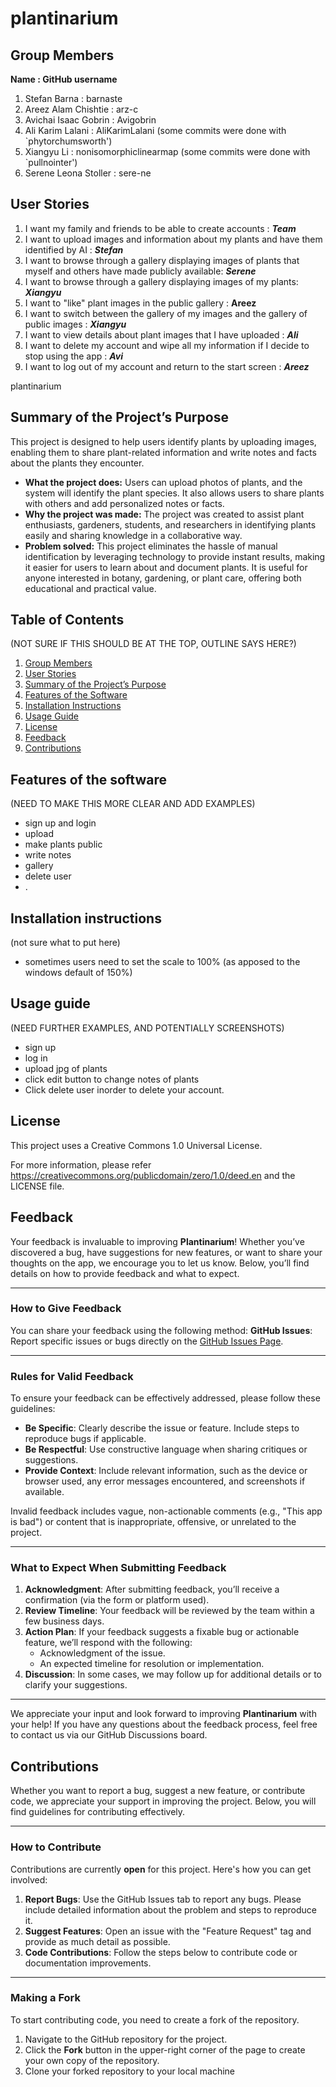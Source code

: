 # plantinarium

## Group Members

**Name : GitHub username**

1. Stefan Barna : barnaste
2. Areez Alam Chishtie : arz-c
3. Avichai Isaac Gobrin : Avigobrin
4. Ali Karim Lalani : AliKarimLalani (some commits were done with `phytorchumsworth')
5. Xiangyu Li : nonisomorphiclinearmap (some commits were done with `pullnointer')
6. Serene Leona Stoller : sere-ne

## User Stories

1. I want my family and friends to be able to create accounts : ***Team***
2. I want to upload images and information about my plants and have them identified by AI : ***Stefan***
3. I want to browse through a gallery displaying images of plants that myself and others have made publicly available: ***Serene***
4. I want to browse through a gallery displaying images of my plants: ***Xiangyu***
5. I want to "like" plant images in the public gallery : **Areez**
6. I want to switch between the gallery of my images and the gallery of public images : ***Xiangyu***
7. I want to view details about plant images that I have uploaded : ***Ali***
8. I want to delete my account and wipe all my information if I decide to stop using the app : ***Avi***
9. I want to log out of my account and return to the start screen : ***Areez***

plantinarium 

## Summary of the Project’s Purpose

This project is designed to help users identify plants by uploading images, enabling them to share plant-related information and write notes and facts about the plants they encounter.

- **What the project does:** Users can upload photos of plants, and the system will identify the plant species. It also allows users to share plants with others and add personalized notes or facts.
- **Why the project was made:** The project was created to assist plant enthusiasts, gardeners, students, and researchers in identifying plants easily and sharing knowledge in a collaborative way.
- **Problem solved:** This project eliminates the hassle of manual identification by leveraging technology to provide instant results, making it easier for users to learn about and document plants. It is useful for anyone interested in botany, gardening, or plant care, offering both educational and practical value.  

## Table of Contents
(NOT SURE IF THIS SHOULD BE AT THE TOP, OUTLINE SAYS HERE?)
1. [Group Members](#group-members)
2. [User Stories](#user-stories)
3. [Summary of the Project’s Purpose](#summary-of-the-projects-purpose)
4. [Features of the Software](#features-of-the-software)
5. [Installation Instructions](#installation-instructions)
6. [Usage Guide](#usage-guide)
7. [License](#license)
8. [Feedback](#feedback)
9. [Contributions](#contributions)


## Features of the software
(NEED TO MAKE THIS MORE CLEAR AND ADD EXAMPLES)
- sign up and login
- upload 
- make plants public
- write notes
- gallery
- delete user
- .

## Installation instructions
(not sure what to put here)
- sometimes users need to set the scale to 100% (as apposed to the windows default of 150%)

## Usage guide 
(NEED FURTHER EXAMPLES, AND POTENTIALLY SCREENSHOTS)
- sign up
- log in
- upload jpg of plants
- click edit button to change notes of plants
- Click delete user inorder to delete your account.

## License 
This project uses a Creative Commons 1.0 Universal License.

For more information, please refer https://creativecommons.org/publicdomain/zero/1.0/deed.en and the LICENSE file.

## Feedback

Your feedback is invaluable to improving **Plantinarium**! Whether you’ve discovered a bug, have suggestions for new features, or want to share your thoughts on the app, we encourage you to let us know. Below, you’ll find details on how to provide feedback and what to expect.

---

### How to Give Feedback
You can share your feedback using the following method:
**GitHub Issues**: Report specific issues or bugs directly on the [GitHub Issues Page](https://github.com/barnaste/plantinarium/issues).

---

### Rules for Valid Feedback
To ensure your feedback can be effectively addressed, please follow these guidelines:
- **Be Specific**: Clearly describe the issue or feature. Include steps to reproduce bugs if applicable.
- **Be Respectful**: Use constructive language when sharing critiques or suggestions.
- **Provide Context**: Include relevant information, such as the device or browser used, any error messages encountered, and screenshots if available.

Invalid feedback includes vague, non-actionable comments (e.g., "This app is bad") or content that is inappropriate, offensive, or unrelated to the project.

---

### What to Expect When Submitting Feedback
1. **Acknowledgment**: After submitting feedback, you’ll receive a confirmation (via the form or platform used).
2. **Review Timeline**: Your feedback will be reviewed by the team within a few business days.
3. **Action Plan**: If your feedback suggests a fixable bug or actionable feature, we’ll respond with the following:
    - Acknowledgment of the issue.
    - An expected timeline for resolution or implementation.
4. **Discussion**: In some cases, we may follow up for additional details or to clarify your suggestions.

---

We appreciate your input and look forward to improving **Plantinarium** with your help! If you have any questions about the feedback process, feel free to contact us via our GitHub Discussions board.
 

## Contributions
Whether you want to report a bug, suggest a new feature, or contribute code, we appreciate your support in improving the project. Below, you will find guidelines for contributing effectively.

---

### How to Contribute
Contributions are currently **open** for this project. Here's how you can get involved:
1. **Report Bugs**: Use the GitHub Issues tab to report any bugs. Please include detailed information about the problem and steps to reproduce it.
2. **Suggest Features**: Open an issue with the "Feature Request" tag and provide as much detail as possible.
3. **Code Contributions**: Follow the steps below to contribute code or documentation improvements.

---

### Making a Fork
To start contributing code, you need to create a fork of the repository.
1. Navigate to the GitHub repository for the project.
2. Click the **Fork** button in the upper-right corner of the page to create your own copy of the repository.
3. Clone your forked repository to your local machine
